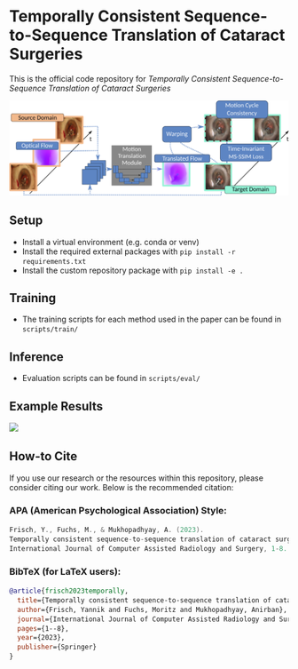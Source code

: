 # Temporally Consistent Sequence-to-Sequence Translation of Cataract Surgeries

This is the official code repository for *Temporally Consistent Sequence-to-Sequence Translation of Cataract Surgeries*

![](figures/model.png)

## Setup

* Install a virtual environment (e.g. conda or venv)
* Install the required external packages with ```pip install -r requirements.txt```
* Install the custom repository package with ```pip install -e .```

## Training 

* The training scripts for each method used in the paper can be found in ```scripts/train/```

## Inference

* Evaluation scripts can be found in ```scripts/eval/```

## Example Results

![](figures/qualitative_examples.png)

## How-to Cite

If you use our research or the resources within this repository,
please consider citing our work. Below is the recommended citation:

### APA (American Psychological Association) Style:

```swift
Frisch, Y., Fuchs, M., & Mukhopadhyay, A. (2023).
Temporally consistent sequence-to-sequence translation of cataract surgeries.
International Journal of Computer Assisted Radiology and Surgery, 1-8.
```

### BibTeX (for LaTeX users):

```bibtex
@article{frisch2023temporally,
  title={Temporally consistent sequence-to-sequence translation of cataract surgeries},
  author={Frisch, Yannik and Fuchs, Moritz and Mukhopadhyay, Anirban},
  journal={International Journal of Computer Assisted Radiology and Surgery},
  pages={1--8},
  year={2023},
  publisher={Springer}
}
```